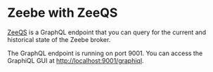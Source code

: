 # Zeebe with ZeeQS

[ZeeQS](https://github.com/zeebe-io/zeeqs) is a GraphQL endpoint that you can query for the current and historical state of the Zeebe broker.

The GraphQL endpoint is running on port 9001. You can access the GraphiQL GUI at [http://localhost:9001/graphiql](http://localhost:9001/graphiql).

